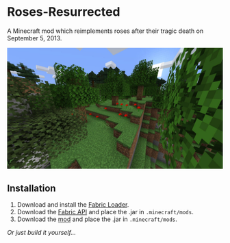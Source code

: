 # Roses-Resurrected
A Minecraft mod which reimplements roses after their tragic death on September 5, 2013.

![](./preview.jpg)

## Installation
1. Download and install the [Fabric Loader](https://fabricmc.net/use/).
2. Download the [Fabric API](https://www.curseforge.com/minecraft/mc-mods/fabric-api) and place the .jar in `.minecraft/mods`.
3. Download the [mod](/rosesresurrected-0.0.0.jar) and place the .jar in `.minecraft/mods`.

*Or just build it yourself...*
